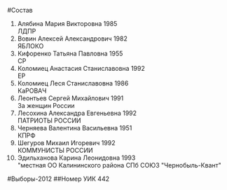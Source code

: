 #Состав
1. Алябина Мария Викторовна 1985   
    ЛДПР
2. Вовин Алексей Александрович 1982   
    ЯБЛОКО
3. Кифоренко Татьяна Павловна 1955   
    СР
4. Коломиец Анастасия Станиславовна 1992   
    ЕР
5. Коломиец Леся Станиславовна 1986   
    КаРОВАЧ
6. Леонтьев Сергей Михайлович 1991   
    За женщин России
7. Лесохина Александра Евгеньевна 1992   
    ПАТРИОТЫ РОССИИ
8. Черняева Валентина Васильевна 1951   
    КПРФ
9. Шегуров Михаил Игоревич 1992   
    КОММУНИСТЫ РОССИИ
10. Эдильханова Карина Леонидовна 1993   
    "местная ОО Калининского района СПб СОЮЗ "Чернобыль-Квант"

#Выборы-2012
##Номер УИК
442